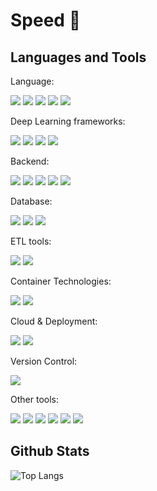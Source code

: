 # Speed 👋

## Languages and Tools

Language:

<code><img src="https://go-skill-icons.vercel.app/api/icons?i=python"/></code>
<code><img src="https://go-skill-icons.vercel.app/api/icons?i=rust"/></code>
<code><img src="https://go-skill-icons.vercel.app/api/icons?i=golang"/></code>
<code><img src="https://go-skill-icons.vercel.app/api/icons?i=cpp"/></code>
<code><img src="https://go-skill-icons.vercel.app/api/icons?i=bash"/></code>

Deep Learning frameworks:

<code><img src="https://go-skill-icons.vercel.app/api/icons?i=pytorch"/></code>
<code><img src="https://go-skill-icons.vercel.app/api/icons?i=huggingface"/></code>
<code><img src="https://go-skill-icons.vercel.app/api/icons?i=tensorflow"/></code>
<code><img src="https://go-skill-icons.vercel.app/api/icons?i=scikitlearn"/></code>

Backend:

<code><img src="https://go-skill-icons.vercel.app/api/icons?i=grpc"/></code>
<code><img src="https://go-skill-icons.vercel.app/api/icons?i=actix"/></code>
<code><img src="https://go-skill-icons.vercel.app/api/icons?i=fastapi"/></code>
<code><img src="https://go-skill-icons.vercel.app/api/icons?i=fiber"/></code>
<code><img src="https://go-skill-icons.vercel.app/api/icons?i=echo"/></code>

Database:

<code><img src="https://go-skill-icons.vercel.app/api/icons?i=mongodb"/></code>
<code><img src="https://go-skill-icons.vercel.app/api/icons?i=postgresql"/></code>
<code><img src="https://go-skill-icons.vercel.app/api/icons?i=redis"/></code>

ETL tools:

<code><img src="https://go-skill-icons.vercel.app/api/icons?i=spark"/></code>
<code><img src="https://go-skill-icons.vercel.app/api/icons?i=airflow"/></code>

Container Technologies:

<code><img src="https://go-skill-icons.vercel.app/api/icons?i=docker"/></code>
<code><img src="https://go-skill-icons.vercel.app/api/icons?i=kubernetes"/></code>

Cloud & Deployment:

<code><img src="https://go-skill-icons.vercel.app/api/icons?i=aws"/></code>
<code><img src="https://go-skill-icons.vercel.app/api/icons?i=gcp"/></code>

Version Control:

<code><img src="https://go-skill-icons.vercel.app/api/icons?i=git"/></code>

Other tools:

<code><img src="https://go-skill-icons.vercel.app/api/icons?i=cuda"/></code>
<code><img src="https://go-skill-icons.vercel.app/api/icons?i=opencv"/></code>
<code><img src="https://go-skill-icons.vercel.app/api/icons?i=linux"/></code>
<code><img src="https://go-skill-icons.vercel.app/api/icons?i=ubuntu"/></code>
<code><img src="https://go-skill-icons.vercel.app/api/icons?i=postman"/></code>
<code><img src="https://go-skill-icons.vercel.app/api/icons?i=kafka"/></code>

## Github Stats
![Top Langs](https://github-readme-stats.vercel.app/api/top-langs/?username=rungrodkspeed&hide_progress=true)
